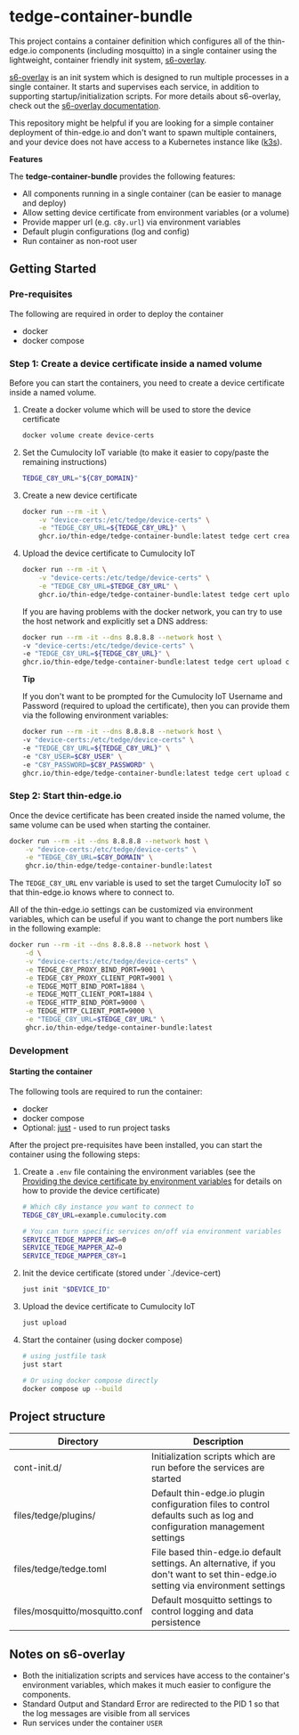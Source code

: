 # tedge-container-bundle

This project contains a container definition which configures all of the thin-edge.io components (including mosquitto) in a single container using the lightweight, container friendly init system, [s6-overlay](https://github.com/just-containers/s6-overlay).

[s6-overlay](https://github.com/just-containers/s6-overlay) is an init system which is designed to run multiple processes in a single container. It starts and supervises each service, in addition to supporting startup/initialization scripts. For more details about s6-overlay, check out the [s6-overlay documentation](https://github.com/just-containers/s6-overlay).

This repository might be helpful if you are looking for a simple container deployment of thin-edge.io and don't want to spawn multiple containers, and your device does not have access to a Kubernetes instance like ([k3s](https://k3s.io/)).


**Features**

The **tedge-container-bundle** provides the following features:

* All components running in a single container (can be easier to manage and deploy)
* Allow setting device certificate from environment variables (or a volume)
* Provide mapper url (e.g. `c8y.url`) via environment variables
* Default plugin configurations (log and config)
* Run container as non-root user

## Getting Started

### Pre-requisites

The following are required in order to deploy the container

* docker
* docker compose

### Step 1: Create a device certificate inside a named volume

Before you can start the containers, you need to create a device certificate inside a named volume.

1. Create a docker volume which will be used to store the device certificate

    ```sh
    docker volume create device-certs
    ```

2. Set the Cumulocity IoT variable (to make it easier to copy/paste the remaining instructions)

    ```sh
    TEDGE_C8Y_URL="${C8Y_DOMAIN}"
    ```

3. Create a new device certificate

    ```sh
    docker run --rm -it \
        -v "device-certs:/etc/tedge/device-certs" \
        -e "TEDGE_C8Y_URL=${TEDGE_C8Y_URL}" \
        ghcr.io/thin-edge/tedge-container-bundle:latest tedge cert create --device-id "<mydeviceid>"
    ```

4. Upload the device certificate to Cumulocity IoT

    ```sh
    docker run --rm -it \
        -v "device-certs:/etc/tedge/device-certs" \
        -e "TEDGE_C8Y_URL=$TEDGE_C8Y_URL" \
        ghcr.io/thin-edge/tedge-container-bundle:latest tedge cert upload c8y
    ```

    If you are having problems with the docker network, you can try to use the host network and explicitly set a DNS address:

    ```sh
    docker run --rm -it --dns 8.8.8.8 --network host \
    -v "device-certs:/etc/tedge/device-certs" \
    -e "TEDGE_C8Y_URL=${TEDGE_C8Y_URL}" \
    ghcr.io/thin-edge/tedge-container-bundle:latest tedge cert upload c8y
    ```

    **Tip**

    If you don't want to be prompted for the Cumulocity IoT Username and Password (required to upload the certificate), then you can provide them via the following environment variables:

    ```sh
    docker run --rm -it --dns 8.8.8.8 --network host \
    -v "device-certs:/etc/tedge/device-certs" \
    -e "TEDGE_C8Y_URL=${TEDGE_C8Y_URL}" \
    -e "C8Y_USER=$C8Y_USER" \
    -e "C8Y_PASSWORD=$C8Y_PASSWORD" \
    ghcr.io/thin-edge/tedge-container-bundle:latest tedge cert upload c8y
    ```

### Step 2: Start thin-edge.io

Once the device certificate has been created inside the named volume, the same volume can be used when starting the container.

```sh
docker run --rm -it --dns 8.8.8.8 --network host \
    -v "device-certs:/etc/tedge/device-certs" \
    -e "TEDGE_C8Y_URL=$C8Y_DOMAIN" \
    ghcr.io/thin-edge/tedge-container-bundle:latest
```

The `TEDGE_C8Y_URL` env variable is used to set the target Cumulocity IoT so that thin-edge.io knows where to connect to.

All of the thin-edge.io settings can be customized via environment variables, which can be useful if you want to change the port numbers like in the following example:

```sh
docker run --rm -it --dns 8.8.8.8 --network host \
    -d \
    -v "device-certs:/etc/tedge/device-certs" \
    -e TEDGE_C8Y_PROXY_BIND_PORT=9001 \
    -e TEDGE_C8Y_PROXY_CLIENT_PORT=9001 \
    -e TEDGE_MQTT_BIND_PORT=1884 \
    -e TEDGE_MQTT_CLIENT_PORT=1884 \
    -e TEDGE_HTTP_BIND_PORT=9000 \
    -e TEDGE_HTTP_CLIENT_PORT=9000 \
    -e "TEDGE_C8Y_URL=$TEDGE_C8Y_URL" \
    ghcr.io/thin-edge/tedge-container-bundle:latest
```

### Development

#### Starting the container

The following tools are required to run the container:

* docker
* docker compose
* Optional: [just](https://github.com/casey/just) - used to run project tasks

After the project pre-requisites have been installed, you can start the container using the following steps:

1. Create a `.env` file containing the environment variables (see the [Providing the device certificate by environment variables](./README.md#providing-the-device-certificate-by-environment-variables) for details on how to provide the device certificate)

    ```sh
    # Which c8y instance you want to connect to
    TEDGE_C8Y_URL=example.cumulocity.com

    # You can turn specific services on/off via environment variables
    SERVICE_TEDGE_MAPPER_AWS=0
    SERVICE_TEDGE_MAPPER_AZ=0
    SERVICE_TEDGE_MAPPER_C8Y=1
    ```

2. Init the device certificate (stored under `./device-cert)

    ```sh
    just init "$DEVICE_ID"
    ```

3. Upload the device certificate to Cumulocity IoT

    ```sh
    just upload
    ```

4. Start the container (using docker compose)

    ```sh
    # using justfile task
    just start

    # Or using docker compose directly
    docker compose up --build
    ```


## Project structure

|Directory|Description|
|---|--|
|cont-init.d/|Initialization scripts which are run before the services are started|
|files/tedge/plugins/|Default thin-edge.io plugin configuration files to control defaults such as log and configuration management settings|
|files/tedge/tedge.toml|File based thin-edge.io default settings. An alternative, if you don't want to set thin-edge.io setting via environment settings|
|files/mosquitto/mosquitto.conf|Default mosquitto settings to control logging and data persistence|

## Notes on s6-overlay

* Both the initialization scripts and services have access to the container's environment variables, which makes it much easier to configure the components.
* Standard Output and Standard Error are redirected to the PID 1 so that the log messages are visible from all services
* Run services under the container `USER`
